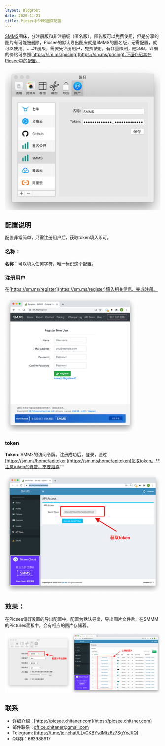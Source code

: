 ```yaml
---
layout: BlogPost
date: 2020-11-21
title: Picsee中SMMS图床配置
---
```


[SMMS](https://sm.ms)图床，分注册版和非注册版（匿名版），匿名版可以免费使用，但是分享的图片有可能被删除，Picsee的默认导出图床就是SMMS的匿名版，无需配置，就可以使用。.....<!-- more -->注册版，需要先注册用户，免费使用，有容量限制，是5GB。详细的价格可参照[https://sm.ms/pricing](https://sm.ms/pricing).下面介绍其在Picsee中的配置。

![配置](./images/Picsee_imageCloud_SMMS/SMMS.png)

## 配置说明
配置非常简单，只需注册用户后，获取token填入即可。

### 名称：
**名称**：可以填入任何字符，唯一标识这个配置。

### 注册用户
在[https://sm.ms/register](https://sm.ms/register)填入相关信息，完成注册。

![注册](./images/Picsee_imageCloud_SMMS/register.png)

### token
**Token**: SMMS的访问令牌。注册成功后，登录，通过[https://sm.ms/home/apitoken](https://sm.ms/home/apitoken)获取token。**注意token的保管，不要泄露**

![token](./images/Picsee_imageCloud_SMMS/token.png)

## 效果：
在Picsee偏好设置的导出配置中，配置为默认导出，导出图片文件后，在SMMM的Pictures面板中，会有相应的图片存储着。

![result](./images/Picsee_imageCloud_SMMS/result.png)

## 联系
- 详细介绍：[https://picsee.chitaner.com](https://picsee.chitaner.com)
- 邮件联系：[office.chitaner@gmail.com](mailto:office.chitaner@gmail.com)
- Telegram: [(https://t.me/joinchat/LLvGKBYvdMtz6z7SgYxJUQ)](https://t.me/joinchat/LLvGKBYvdMtz6z7SgYxJUQ)
- QQ群：663988917